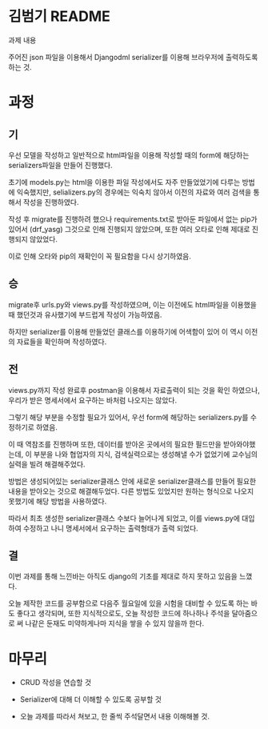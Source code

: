 # 김범기 README

과제 내용

주어진 json 파일을 이용해서 Djangodml serializer를 이용해  브라우저에 출력하도록 하는 것.



# 과정

## 기

우선 모델을 작성하고 일반적으로 html파일을 이용해 작성할 때의 form에 해당하는 serializers파일을 만들어 진행했다.

초기에 models.py는  html을 이용한 파일 작성에서도 자주 만들었었기에 다루는 방법에 익숙했지만, selializers.py의 경우에는 익숙치 않아서 이전의 자료와 여러 검색을 통해서 작성을 진행하였다.

작성 후  migrate를 진행하려 했으나 requirements.txt로 받아둔 파일에서 없는 pip가 있어서 (drf_yasg) 그것으로 인해 진행되지 않았으며, 또한 여러 오타로 인해 제대로 진행되지 않았었다.

이로 인해 오타와 pip의 재확인이 꼭 필요함을 다시 상기하였음.



## 승

migrate후 urls.py와 views.py를 작성하였으며, 이는 이전에도 html파일을 이용했을 때 했던것과 유사했기에 부드럽게 작성이 가능하였음.

하지만 serializer를 이용해 만들었던 클래스를 이용하기에 어색함이 있어 이 역시 이전의 자료들을 확인하며 작성하였다.



## 전

 views.py까지 작성 완료후 postman을 이용해서 자료출력이 되는 것을 확인 하였으나, 우리가 받은 명세서에서 요구하는 바처럼 나오지는 않았다.

그렇기 해당 부분을 수정할 필요가 있어서,  우선 form에 해당하는 serializers.py를 수정하기로 하였음.

이 때 역참조를 진행하며 또한, 데이터를 받아온 곳에서의 필요한 필드만을 받아와야했는데, 이 부분을 나와 협업자의 지식, 검색실력으로는 생성해낼 수가 없었기에 교수님의 실력을 빌려 해결해주었다.

방법은 생성되어있는 serializer클래스 안에 새로운 serializer클래스를 만들어 필요한 내용을 받아오는 것으로 해결해두었다. 다른 방법도 있었지만 원하는 형식으로 나오지 못했기에 해당 방법을 사용하였다.

따라서 최초 생성한 serializer클래스 수보다 늘어나게 되었고, 이를 views.py에 대입하여 수정하고 나니 명세서에서 요구하는 출력형태가 출력 되었다.



## 결

이번 과제를 통해 느낀바는 아직도 django의 기초를 제대로 하지 못하고 있음을 느꼈다.

오늘 제작한 코드를 공부함으로 다음주 월요일에 있을 시험을 대비할 수 있도록 하는 바도 좋다고 생각되며, 또한 지식적으로도, 오늘 작성한 코드에 하나하나 주석을 달아줌으로
써 나같은 둔재도 미약하게나마 지식을 쌓을 수 있지 않을까 한다.



# 마무리

- CRUD 작성을 연습할 것

- Serializer에 대해 더 이해할 수 있도록 공부할 것

- 오늘 과제를 따라서 쳐보고, 한 줄씩 주석달면서 내용 이해해볼 것.
